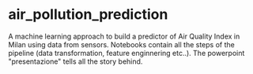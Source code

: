 # air_pollution_prediction
A machine learning approach to build a predictor of Air Quality Index in Milan using data from sensors.
Notebooks contain all the steps of the pipeline (data transformation, feature enginnering etc..).
The powerpoint "presentazione" tells all the story behind.


